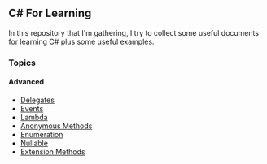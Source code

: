 ﻿## C# For Learning 
In this repository that I'm gathering, I try to collect some useful documents for learning C# plus some useful examples.

### Topics
#### Advanced
- [Delegates](Advanced/Delegates/Readme.md)
- [Events](Advanced/Events/Readme.md)
- [Lambda](Advanced/Lambda/Readme.md)
- [Anonymous Methods](Advanced/AnonymousMethod/Readme.md)
- [Enumeration](Advanced/Enumeration/Readme.md)
- [Nullable](Advanced/Nullable/Readme.md)
- [Extension Methods](Advanced/ExtensionMethods/Readme.md)

